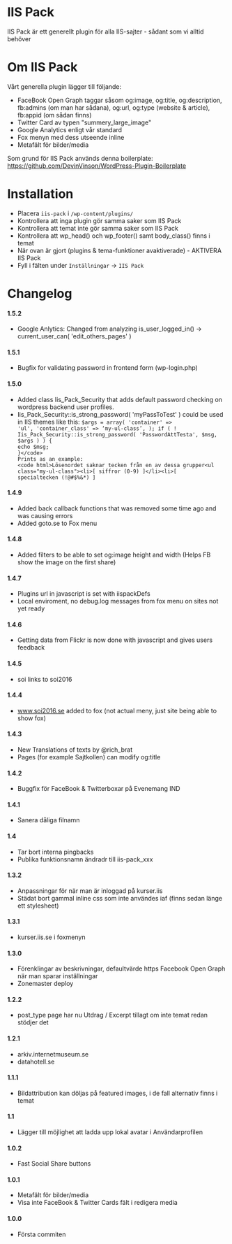 IIS Pack
========

IIS Pack är ett generellt plugin för alla IIS-sajter - sådant som vi alltid behöver

# Om IIS Pack

Vårt generella plugin lägger till följande:

* FaceBook Open Graph taggar såsom og:image, og:title, og:description, fb:admins (om man har sådana), og:url, og:type (website & article), fb:appid (om sådan finns)
* Twitter Card av typen "summery_large_image"
* Google Analytics enligt vår standard
* Fox menyn med dess utseende inline
* Metafält för bilder/media

Som grund för IIS Pack används denna boilerplate:
https://github.com/DevinVinson/WordPress-Plugin-Boilerplate

Installation
============

* Placera `iis-pack` i `/wp-content/plugins/`
* Kontrollera att inga plugin gör samma saker som IIS Pack
* Kontrollera att temat inte gör samma saker som IIS Pack
* Kontrollera att wp_head() och wp_footer() samt body_class() finns i temat
* När ovan är gjort (plugins & tema-funktioner avaktiverade) - AKTIVERA IIS Pack
* Fyll i fälten under `Inställningar` -> `IIS Pack`


Changelog
=========
#### 1.5.2
* Google Anlytics: Changed from analyzing is_user_logged_in() -> current_user_can( 'edit_others_pages' )

#### 1.5.1
* Bugfix for validating password in frontend form (wp-login.php)

#### 1.5.0
* Added class Iis_Pack_Security that adds default password checking on wordpress backend user profiles.
* Iis_Pack_Security::is_strong_password( 'myPassToTest' ) could be used in IIS themes like this:
<code php>$args  = array(
    'container'       => 'ul',
    'container_class' => ‘my-ul-class’,
);
if ( ! Iis_Pack_Security::is_strong_password( 'PasswordAttTesta', $msg, $args ) ) {
    echo $msg;
}</code>
Prints as an example:
<code html>Lösenordet saknar tecken från en av dessa grupper<ul class="my-ul-class"><li>[ siffror (0-9) ]</li><li>[ specialtecken (!@#$%&*) ]</li></ul></code>

#### 1.4.9
* Added back callback functions that was removed some time ago and was causing errors
* Added goto.se to Fox menu

#### 1.4.8
* Added filters to be able to set og:image height and width (Helps FB show the image on the first share)

#### 1.4.7
* Plugins url in javascript is set with iispackDefs
* Local enviroment, no debug.log messages from fox menu on sites not yet ready

#### 1.4.6
* Getting data from Flickr is now done with javascript and gives users feedback

#### 1.4.5
* soi links to soi2016

#### 1.4.4
* www.soi2016.se added to fox (not actual meny, just site being able to show fox)

#### 1.4.3
* New Translations of texts by @rich_brat
* Pages (for example Sajtkollen) can modify og:title

#### 1.4.2
* Buggfix för FaceBook & Twitterboxar på Evenemang IND

#### 1.4.1
* Sanera dåliga filnamn

#### 1.4
* Tar bort interna pingbacks
* Publika funktionsnamn ändradr till iis-pack_xxx

#### 1.3.2
* Anpassningar för när man är inloggad på kurser.iis
* Städat bort gammal inline css som inte användes iaf (finns sedan länge ett stylesheet)

#### 1.3.1
* kurser.iis.se i foxmenyn

#### 1.3.0
* Förenklingar av beskrivningar, defaultvärde https Facebook Open Graph när man sparar inställningar
* Zonemaster deploy

#### 1.2.2
* post_type page har nu Utdrag / Excerpt tillagt om inte temat redan stödjer det

#### 1.2.1
* arkiv.internetmuseum.se
* datahotell.se

#### 1.1.1
* Bildattribution kan döljas på featured images, i de fall alternativ finns i temat

#### 1.1
* Lägger till möjlighet att ladda upp lokal avatar i Användarprofilen

#### 1.0.2
* Fast Social Share buttons

#### 1.0.1
* Metafält för bilder/media
* Visa inte FaceBook & Twitter Cards fält i redigera media

#### 1.0.0
* Första commiten
